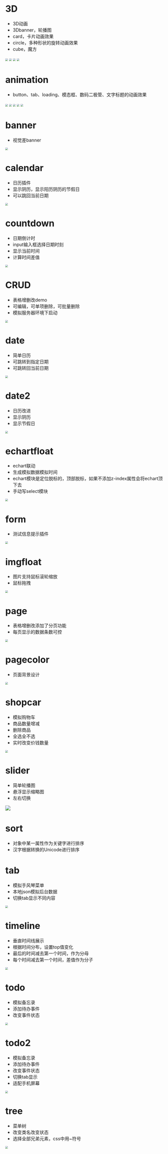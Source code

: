 # 3D
- 3D动画
- 3Dbanner，轮播图
- card，卡片动画效果
- circle，多种形状的旋转动画效果
- cube，魔方
<img src="./readmeimg/img016.png" style="zoom:50%;">
<img src="./readmeimg/img017.png" style="zoom:50%;">
<img src="./readmeimg/img018.png" style="zoom:50%;">
<img src="./readmeimg/img019.png" style="zoom:50%;">

# animation
- button、tab、loading、模态框、数码二极管、文字标题的动画效果
<img src="./readmeimg/img020.png" style="zoom:50%;">
<img src="./readmeimg/img021.png" style="zoom:50%;">
<img src="./readmeimg/img022.png" style="zoom:50%;">
<img src="./readmeimg/img023.png" style="zoom:50%;">
<img src="./readmeimg/img024.png" style="zoom:50%;">

# banner
- 视觉差banner
<img src="./readmeimg/img025.png" style="zoom:50%;">

# calendar
- 日历插件
- 显示阴历，显示阳历阴历的节假日
- 可以跳回当前日期
<img src="./readmeimg/img001.png" style="zoom:50%;">

# countdown
- 日期倒计时
- input输入框选择日期时刻
- 显示当前时间
- 计算时间差值
<img src="./readmeimg/img009.png" style="zoom:50%;">

# CRUD
- 表格增删改demo
- 可编辑，可单项删除，可批量删除
- 模拟服务器环境下启动
<img src="./readmeimg/img002.png" style="zoom:50%;">

# date
- 简单日历
- 可跳转到指定日期
- 可跳转回当前日期
<img src="./readmeimg/img014.png" style="zoom:50%;">

# date2
- 日历改进
- 显示阴历
- 显示节假日
<img src="./readmeimg/img015.png" style="zoom:50%;">

# echartfloat
- echart联动
- 生成模拟数据模拟时间
- echart模块是定位脱标的，顶部脱标，如果不添加z-index属性会将echart顶下去
- 手动写select模块
<img src="./readmeimg/img012.png" style="zoom:50%;">

# form
- 测试信息提示插件
<img src="./readmeimg/img026.png" style="zoom:50%;">

# imgfloat
- 图片支持鼠标滚轮缩放
- 鼠标拖拽
<img src="./readmeimg/img003.png" style="zoom:50%;">

# page
- 表格增删改添加了分页功能
- 每页显示的数据条数可控
<img src="./readmeimg/img010.png" style="zoom:50%;">

# pagecolor
- 页面背景设计
<img src="./readmeimg/img027.png" style="zoom:50%;">

# shopcar
- 模拟购物车
- 商品数量增减
- 删除商品
- 全选全不选
- 实时改变价钱数量
<img src="./readmeimg/img004.png" style="zoom:50%;">

# slider
- 简单轮播图
- 悬浮显示缩略图
- 左右切换
<img src="./readmeimg/img008.png" style="zoom:100%;">

# sort
- 对象中某一属性作为关键字进行排序
- 汉字根据转换的Unicode进行排序

# tab
- 模拟手风琴菜单
- 本地json模拟后台数据
- 切换tab显示不同内容
<img src="./readmeimg/img007.png" style="zoom:50%;">

# timeline
- 垂直时间线展示
- 根据时间分布，设置top值变化
- 最后的时间减去第一个时间，作为分母
- 每个时间减去第一个时间，差值作为分子
<img src="./readmeimg/img011.png" style="zoom:50%;">

# todo
- 模拟备忘录
- 添加待办事件
- 改变事件状态
<img src="./readmeimg/img005.png" style="zoom:50%;">

# todo2
- 模拟备忘录
- 添加待办事件
- 改变事件状态
- 切换tab显示
- 适配手机屏幕
<img src="./readmeimg/img006.png" style="zoom:50%;">

# tree
- 菜单树
- 改变类名改变状态
- 选择全部兄弟元素，css中用~符号
<img src="./readmeimg/img013.png" style="zoom:50%;">